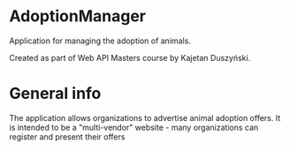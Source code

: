 # AdoptionManager

Application for managing the adoption of animals. 

Created as part of Web API Masters course by Kajetan Duszyński.

# General info

The application allows organizations to advertise animal adoption offers. It is intended to be a "multi-vendor" website - many organizations can register and present their offers
